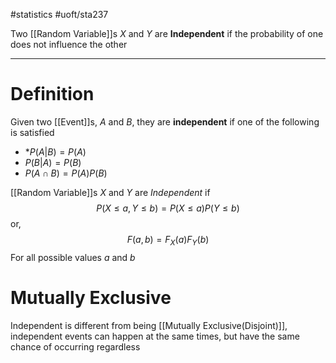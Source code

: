 #statistics #uoft/sta237 

Two [[Random Variable]]s $X$ and $Y$ are **Independent** if the probability of one does not influence the other

---
# Definition
Given two [[Event]]s, *A* and *B*, they are **independent** if one of the following is satisfied
- *$P(A|B) = P(A)$
- $P(B|A) = P(B)$
- $P(A\cap B) = P(A)P(B)$ 

[[Random Variable]]s $X$ and $Y$ are *Independent* if $$P(X\leq a,Y\leq b)=P(X\leq a)P(Y\leq b)$$or, $$F(a,b)=F_{X}(a)F_{Y}(b)$$For all possible values $a$ and $b$ 

# Mutually Exclusive
Independent is different from being [[Mutually Exclusive(Disjoint)]], independent events can happen at the same times, but have the same chance of occurring regardless

